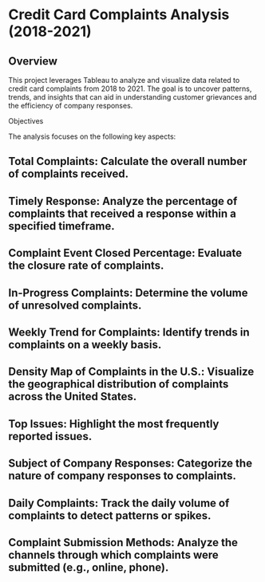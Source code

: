 # Credit Card Complaints Analysis (2018-2021)

## Overview

This project leverages Tableau to analyze and visualize data related to credit card complaints from 2018 to 2021. The goal is to uncover patterns, trends, and insights that can aid in understanding customer grievances and the efficiency of company responses.

Objectives

The analysis focuses on the following key aspects:

## Total Complaints: Calculate the overall number of complaints received.

## Timely Response: Analyze the percentage of complaints that received a response within a specified timeframe.

## Complaint Event Closed Percentage: Evaluate the closure rate of complaints.

## In-Progress Complaints: Determine the volume of unresolved complaints.

## Weekly Trend for Complaints: Identify trends in complaints on a weekly basis.

## Density Map of Complaints in the U.S.: Visualize the geographical distribution of complaints across the United States.

## Top Issues: Highlight the most frequently reported issues.

## Subject of Company Responses: Categorize the nature of company responses to complaints.

## Daily Complaints: Track the daily volume of complaints to detect patterns or spikes.

## Complaint Submission Methods: Analyze the channels through which complaints were submitted (e.g., online, phone).
